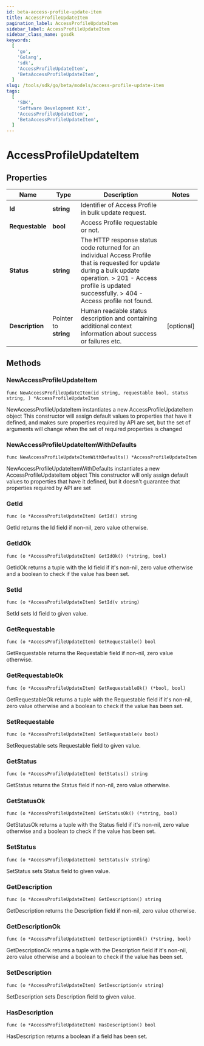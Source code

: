 ```yaml
---
id: beta-access-profile-update-item
title: AccessProfileUpdateItem
pagination_label: AccessProfileUpdateItem
sidebar_label: AccessProfileUpdateItem
sidebar_class_name: gosdk
keywords:
  [
    'go',
    'Golang',
    'sdk',
    'AccessProfileUpdateItem',
    'BetaAccessProfileUpdateItem',
  ]
slug: /tools/sdk/go/beta/models/access-profile-update-item
tags:
  [
    'SDK',
    'Software Development Kit',
    'AccessProfileUpdateItem',
    'BetaAccessProfileUpdateItem',
  ]
---
```


# AccessProfileUpdateItem

## Properties

| Name | Type | Description | Notes |
| --- | --- | --- | --- |
| **Id** | **string** | Identifier of Access Profile in bulk update request. |
| **Requestable** | **bool** | Access Profile requestable or not. |
| **Status** | **string** | The HTTP response status code returned for an individual Access Profile that is requested for update during a bulk update operation. > 201 - Access profile is updated successfully. > 404 - Access profile not found. |
| **Description** | Pointer to **string** | Human readable status description and containing additional context information about success or failures etc. | [optional] |

## Methods

### NewAccessProfileUpdateItem

`func NewAccessProfileUpdateItem(id string, requestable bool, status string, ) *AccessProfileUpdateItem`

NewAccessProfileUpdateItem instantiates a new AccessProfileUpdateItem object This constructor will assign default values to properties that have it defined, and makes sure properties required by API are set, but the set of arguments will change when the set of required properties is changed

### NewAccessProfileUpdateItemWithDefaults

`func NewAccessProfileUpdateItemWithDefaults() *AccessProfileUpdateItem`

NewAccessProfileUpdateItemWithDefaults instantiates a new AccessProfileUpdateItem object This constructor will only assign default values to properties that have it defined, but it doesn't guarantee that properties required by API are set

### GetId

`func (o *AccessProfileUpdateItem) GetId() string`

GetId returns the Id field if non-nil, zero value otherwise.

### GetIdOk

`func (o *AccessProfileUpdateItem) GetIdOk() (*string, bool)`

GetIdOk returns a tuple with the Id field if it's non-nil, zero value otherwise and a boolean to check if the value has been set.

### SetId

`func (o *AccessProfileUpdateItem) SetId(v string)`

SetId sets Id field to given value.

### GetRequestable

`func (o *AccessProfileUpdateItem) GetRequestable() bool`

GetRequestable returns the Requestable field if non-nil, zero value otherwise.

### GetRequestableOk

`func (o *AccessProfileUpdateItem) GetRequestableOk() (*bool, bool)`

GetRequestableOk returns a tuple with the Requestable field if it's non-nil, zero value otherwise and a boolean to check if the value has been set.

### SetRequestable

`func (o *AccessProfileUpdateItem) SetRequestable(v bool)`

SetRequestable sets Requestable field to given value.

### GetStatus

`func (o *AccessProfileUpdateItem) GetStatus() string`

GetStatus returns the Status field if non-nil, zero value otherwise.

### GetStatusOk

`func (o *AccessProfileUpdateItem) GetStatusOk() (*string, bool)`

GetStatusOk returns a tuple with the Status field if it's non-nil, zero value otherwise and a boolean to check if the value has been set.

### SetStatus

`func (o *AccessProfileUpdateItem) SetStatus(v string)`

SetStatus sets Status field to given value.

### GetDescription

`func (o *AccessProfileUpdateItem) GetDescription() string`

GetDescription returns the Description field if non-nil, zero value otherwise.

### GetDescriptionOk

`func (o *AccessProfileUpdateItem) GetDescriptionOk() (*string, bool)`

GetDescriptionOk returns a tuple with the Description field if it's non-nil, zero value otherwise and a boolean to check if the value has been set.

### SetDescription

`func (o *AccessProfileUpdateItem) SetDescription(v string)`

SetDescription sets Description field to given value.

### HasDescription

`func (o *AccessProfileUpdateItem) HasDescription() bool`

HasDescription returns a boolean if a field has been set.
